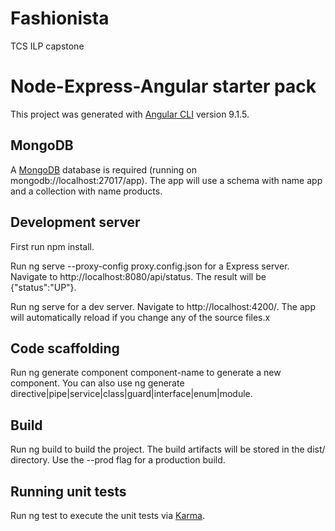 # Fashionista
TCS ILP capstone
# Node-Express-Angular starter pack

This project was generated with [Angular CLI](https://github.com/angular/angular-cli) version 9.1.5.

## MongoDB 

A [MongoDB](https://docs.mongodb.com/manual/tutorial/) database is required (running on mongodb://localhost:27017/app).
The app will use a schema with name app and a collection with name products.

## Development server

First run npm install.

Run ng serve --proxy-config proxy.config.json for a Express server. Navigate to http://localhost:8080/api/status. The result will be {"status":"UP"}.

Run ng serve  for a dev server. Navigate to http://localhost:4200/. The app will automatically reload if you change any of the source files.x

## Code scaffolding

Run ng generate component component-name to generate a new component. You can also use ng generate directive|pipe|service|class|guard|interface|enum|module.

## Build

Run ng build to build the project. The build artifacts will be stored in the dist/ directory. Use the --prod flag for a production build.

## Running unit tests

Run ng test to execute the unit tests via [Karma](https://karma-runner.github.io/).